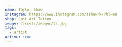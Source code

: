 ```yaml
---
name: Taylor Shaw
instagram: https://www.instagram.com/tshawrk/?hl=en
shop: Lost Art Tattoo
image: /assets/images/ts.jpg
tags:
  - artist
active: true
---
```

